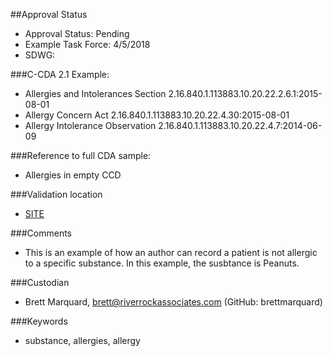 ##Approval Status 

* Approval Status: Pending
* Example Task Force: 4/5/2018
* SDWG: 

###C-CDA 2.1 Example: 

* Allergies and Intolerances Section 2.16.840.1.113883.10.20.22.2.6.1:2015-08-01
* Allergy Concern Act 2.16.840.1.113883.10.20.22.4.30:2015-08-01
* Allergy Intolerance Observation 2.16.840.1.113883.10.20.22.4.7:2014-06-09

###Reference to full CDA sample:

* Allergies in empty CCD


###Validation location

* [SITE](https://sitenv.org/c-cda-validator)

###Comments

* This is an example of how an author can record a patient is not allergic to a specific substance. In this example, the susbtance is Peanuts.

###Custodian

* Brett Marquard, brett@riverrockassociates.com (GitHub: brettmarquard)

###Keywords

* substance, allergies, allergy

